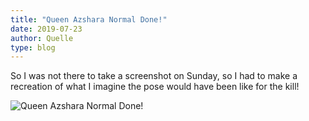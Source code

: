 ```yaml
---
title: "Queen Azshara Normal Done!"
date: 2019-07-23
author: Quelle
type: blog
---
```


So I was not there to take a screenshot on Sunday, so I had to make a recreation of what I imagine the pose would have been like for the kill!

![Queen Azshara Normal Done!](/posts/2019-07-23/Azsharanormal.jpg)
<!--more-->


